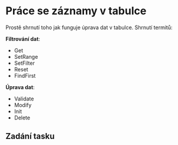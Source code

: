 # Práce se záznamy v tabulce

Prostě shrnutí toho jak funguje úprava dat v tabulce. Shrnutí termitů:

**Filtrování dat**:
- Get
- SetRange
- SetFilter
- Reset
- FindFirst
  
**Úprava dat**:
- Validate
- Modify
- Init
- Delete

## Zadání tasku

